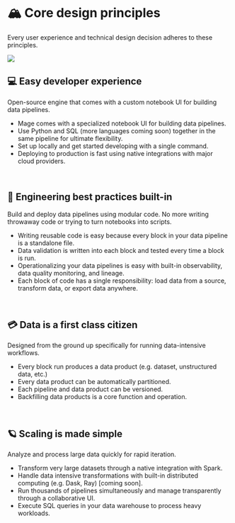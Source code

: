 # 🏔️ Core design principles

Every user experience and technical design decision adheres to these principles.

![](https://user-images.githubusercontent.com/78053898/198752891-1e823231-f5eb-48ea-8a6d-91e60ec368c9.svg)

## 💻 Easy developer experience
Open-source engine that comes with a custom notebook UI for building data pipelines.

- Mage comes with a specialized notebook UI for building data pipelines.
- Use Python and SQL (more languages coming soon) together in the same pipeline for ultimate flexibility.
- Set up locally and get started developing with a single command.
- Deploying to production is fast using native integrations with major cloud providers.

<br />

## 🚢 Engineering best practices built-in
Build and deploy data pipelines using modular code. No more writing throwaway code or trying to turn notebooks into scripts.

- Writing reusable code is easy because every block in your data pipeline is a standalone file.
- Data validation is written into each block and tested every time a block is run.
- Operationalizing your data pipelines is easy with built-in observability, data quality monitoring, and lineage.
- Each block of code has a single responsibility: load data from a source, transform data, or export data anywhere.

<br />

## 💳 Data is a first class citizen
Designed from the ground up specifically for running data-intensive workflows.

- Every block run produces a data product (e.g. dataset, unstructured data, etc.)
- Every data product can be automatically partitioned.
- Each pipeline and data product can be versioned.
- Backfilling data products is a core function and operation.

<br />

## 🪐 Scaling is made simple
Analyze and process large data quickly for rapid iteration.

- Transform very large datasets through a native integration with Spark.
- Handle data intensive transformations with built-in distributed computing (e.g. Dask, Ray) [coming soon].
- Run thousands of pipelines simultaneously and manage transparently through a collaborative UI.
- Execute SQL queries in your data warehouse to process heavy workloads.

<br />
